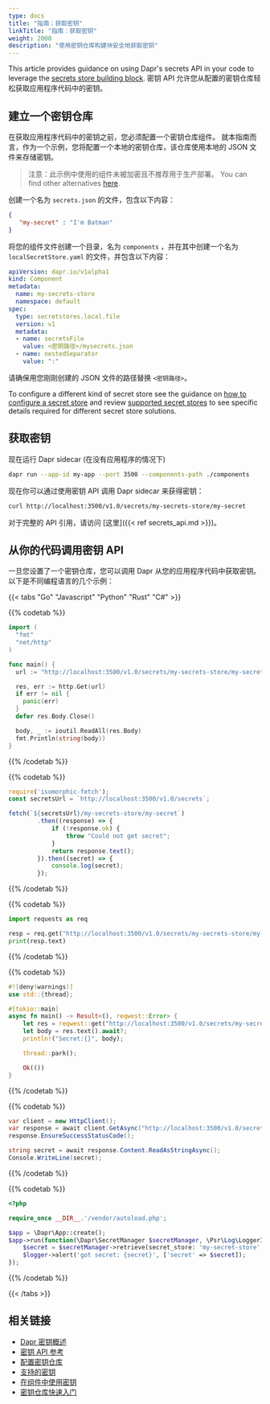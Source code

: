 ```yaml
---
type: docs
title: "指南：获取密钥"
linkTitle: "指南：获取密钥"
weight: 2000
description: "使用密钥仓库构建块安全地获取密钥"
---
```


This article provides guidance on using Dapr's secrets API in your code to leverage the [secrets store building block]({{X30X}}). 密钥 API 允许您从配置的密钥仓库轻松获取应用程序代码中的密钥。

## 建立一个密钥仓库

在获取应用程序代码中的密钥之前，您必须配置一个密钥仓库组件。 就本指南而言，作为一个示例，您将配置一个本地的密钥仓库，该仓库使用本地的 JSON 文件来存储密钥。
> 注意：此示例中使用的组件未被加密且不推荐用于生产部署。 You can find other alternatives [here]({{X27X}}).

创建一个名为 `secrets.json` 的文件，包含以下内容：

```json
{
   "my-secret" : "I'm Batman"
}
```

将您的组件文件创建一个目录，名为 `components` ，并在其中创建一个名为 `localSecretStore.yaml` 的文件，并包含以下内容：

```yaml
apiVersion: dapr.io/v1alpha1
kind: Component
metadata:
  name: my-secrets-store
  namespace: default
spec:
  type: secretstores.local.file
  version: v1
  metadata:
  - name: secretsFile
    value: <密钥路径>/mysecrets.json
  - name: nestedSeparator
    value: ":"
```

请确保用您刚刚创建的 JSON 文件的路径替换 `<密钥路径>`。

To configure a different kind of secret store see the guidance on [how to configure a secret store]({{X40X}}) and review [supported secret stores]({{X41X}}) to see specific details required for different secret store solutions.
## 获取密钥

现在运行 Dapr sidecar (在没有应用程序的情况下)

```bash
dapr run --app-id my-app --port 3500 --components-path ./components
```

现在你可以通过使用密钥 API 调用 Dapr sidecar 来获得密钥：

```bash
curl http://localhost:3500/v1.0/secrets/my-secrets-store/my-secret
```

对于完整的 API 引用，请访问 [这里]({{< ref secrets_api.md >}})。

## 从你的代码调用密钥 API

一旦您设置了一个密钥仓库，您可以调用 Dapr 从您的应用程序代码中获取密钥。 以下是不同编程语言的几个示例：

{{< tabs "Go" "Javascript" "Python" "Rust" "C#" >}}

{{% codetab %}}
```Go
import (
  "fmt"
  "net/http"
)

func main() {
  url := "http://localhost:3500/v1.0/secrets/my-secrets-store/my-secret"

  res, err := http.Get(url)
  if err != nil {
    panic(err)  
  }
  defer res.Body.Close()

  body, _ := ioutil.ReadAll(res.Body)
  fmt.Println(string(body))
}
```

{{% /codetab %}}

{{% codetab %}}

```javascript
require('isomorphic-fetch');
const secretsUrl = `http://localhost:3500/v1.0/secrets`;

fetch(`${secretsUrl}/my-secrets-store/my-secret`)
        .then((response) => {
            if (!response.ok) {
                throw "Could not get secret";
            }
            return response.text();
        }).then((secret) => {
            console.log(secret);
        });
```

{{% /codetab %}}

{{% codetab %}}

```python
import requests as req

resp = req.get("http://localhost:3500/v1.0/secrets/my-secrets-store/my-secret")
print(resp.text)
```

{{% /codetab %}}


{{% codetab %}}

```rust
#![deny(warnings)]
use std::{thread};

#[tokio::main]
async fn main() -> Result<(), reqwest::Error> {
    let res = reqwest::get("http://localhost:3500/v1.0/secrets/my-secrets-store/my-secret").await?;
    let body = res.text().await?;
    println!("Secret:{}", body);

    thread::park();

    Ok(())
}
```

{{% /codetab %}}

{{% codetab %}}

```csharp
var client = new HttpClient();
var response = await client.GetAsync("http://localhost:3500/v1.0/secrets/my-secrets-store/my-secret");
response.EnsureSuccessStatusCode();

string secret = await response.Content.ReadAsStringAsync();
Console.WriteLine(secret);
```
{{% /codetab %}}

{{% codetab %}}

```php
<?php

require_once __DIR__.'/vendor/autoload.php';

$app = \Dapr\App::create();
$app->run(function(\Dapr\SecretManager $secretManager, \Psr\Log\LoggerInterface $logger) {
    $secret = $secretManager->retrieve(secret_store: 'my-secret-store', name: 'my-secret');
    $logger->alert('got secret: {secret}', ['secret' => $secret]);
});
```

{{% /codetab %}}

{{< /tabs >}}

## 相关链接

- [Dapr 密钥概述]({{X15X}})
- [密钥 API 参考]({{X17X}})
- [配置密钥仓库]({{X19X}})
- [支持的密钥]({{X21X}})
- [在组件中使用密钥]({{X23X}})
- [密钥仓库快速入门](https://github.com/dapr/quickstarts/tree/master/secretstore)
